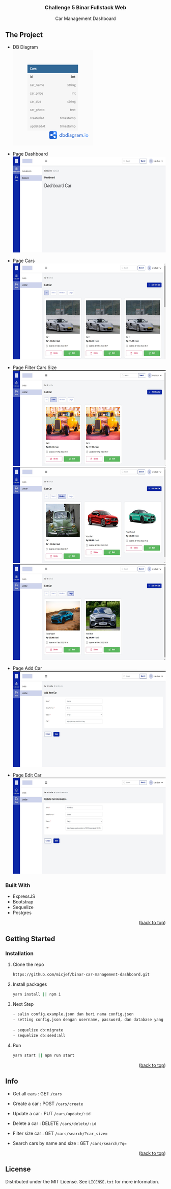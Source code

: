 <div id="top"></div>

<br />
<div align="center">
  <h3 align="center">Challenge 5 Binar Fullstack Web</h3>
  <p align="center">Car Management Dashboard</p>
</div>

<!-- ABOUT THE PROJECT -->

## The Project

- DB Diagram
  <br>
  <img src="public/images/doc/erd.png" alt="Page" width="250" height="300">

- Page Dashboard
  <br>
  <img src="public/images/doc/page_dashboard.jpg" alt="Page" width="650" height="300">

- Page Cars
  <br>
  <img src="public/images/doc/page_cars.jpg" alt="Page" width="650" height="300">

- Page Filter Cars Size
  <br>
  <img src="public/images/doc/page_filter_small.jpg" alt="Page" width="650" height="300">
  <img src="public/images/doc/page_filter_medium.jpg" alt="Page" width="650" height="300">
  <img src="public/images/doc/page_filter_large.jpg" alt="Page" width="650" height="300">

- Page Add Car
  <br>
  <img src="public/images/doc/page_add_car.jpg" alt="Page" width="650" height="300">

- Page Edit Car
  <br>
  <img src="public/images/doc/page_edit_car.jpg" alt="Page" width="650" height="300">

### Built With

- ExpressJS
- Bootstrap
- Sequelize
- Postgres

<p align="right">(<a href="#top">back to top</a>)</p>

## Getting Started

### Installation

1. Clone the repo
   ```sh
   https://github.com/micjef/binar-car-management-dashboard.git
   ```
2. Install packages
   ```sh
   yarn install || npm i
   ```
3. Next Step

   ```sh
   - salin config.example.json dan beri nama config.json
   - setting config.json dengan username, password, dan database yang digunakan

   - sequelize db:migrate
   - sequelize db:seed:all
   ```

4. Run
   ```sh
   yarn start || npm run start
   ```

<p align="right">(<a href="#top">back to top</a>)</p>

## Info

- Get all cars : GET <code>/cars</code>
- Create a car : POST <code>/cars/create</code>
- Update a car : PUT <code>/cars/update/:id</code>
- Delete a car : DELETE <code>/cars/delete/:id</code>

- Filter size car : GET <code>/cars/search/?car_size=</code>
- Search cars by name and size : GET <code>/cars/search/?q=</code>

<p align="right">(<a href="#top">back to top</a>)</p>

## License

Distributed under the MIT License. See `LICENSE.txt` for more information.